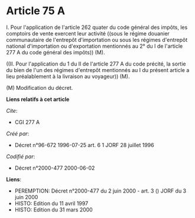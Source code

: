 # Article 75 A

I. Pour l'application de l'article 262 quater du code général des impôts, les comptoirs de vente exercent leur activité
((sous le régime douanier communautaire de l'entrepôt d'importation ou sous les régimes d'entrepôt national d'importation ou
d'exportation mentionnés au 2° du I de l'article 277 A du code général des impôts)) (M).

((II. Pour l'application du 1 du II de l'article 277 A du code précité, la sortie du bien de l'un des régimes d'entrepôt
mentionnés au I du présent article a lieu préalablement à la livraison au voyageur)) (M).

(M) Modification du décret.

**Liens relatifs à cet article**

_Cite_:

  - CGI 277 A

_Créé par_:

  - Décret n°96-672 1996-07-25 art. 6 1 JORF 28 juillet 1996

_Codifié par_:

  - Décret n°2000-477 2000-06-02

**Liens**:

  - PEREMPTION: Décret n°2000-477 du 2 juin 2000 - art. 3 () JORF du 3 juin 2000
  - HISTO: Edition du 11 avril 1997
  - HISTO: Edition du 31 mars 2000
